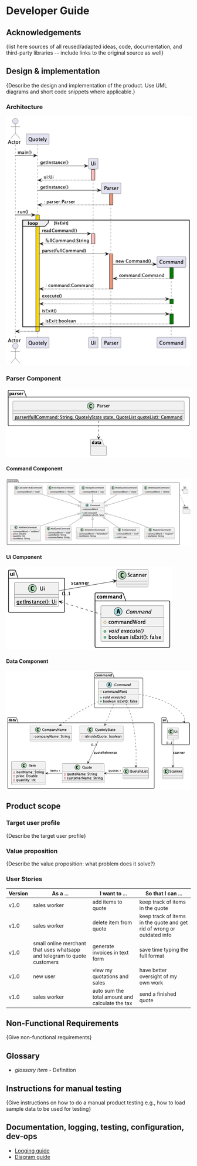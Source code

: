 # Developer Guide

## Acknowledgements

{list here sources of all reused/adapted ideas, code, documentation, and third-party libraries -- include links to the original source as well}

## Design & implementation

{Describe the design and implementation of the product. Use UML diagrams and short code snippets where applicable.}

###  Architecture

!['sequence diagram'](./src/sequenceDiagram.png)

### Parser Component

!['Parser diagram'](./src/ParserDiagram.png)

#### Command Component

!['Command diagram'](./src/CommandDiagram.png)

#### Ui Component

!['Ui diagram'](./src/UiDiagram.png)

#### Data Component

!['Data diagram'](./src/DataDiagram.png)



## Product scope
### Target user profile

{Describe the target user profile}

### Value proposition

{Describe the value proposition: what problem does it solve?}


### User Stories

|Version| As a ... | I want to ... | So that I can ...|
|--------|----------|---------------|------------------|
| v1.0 | sales worker | add items to quote | keep track of items in the quote | 
| v1.0 | sales worker | delete item from quote | keep track of items in the quote and get rid of wrong or outdated info |
| v1.0 | small online merchant that uses whatsapp and telegram to quote customers | generate invoices in text form | save time typing the full format |
| v1.0 | new user | view my quotations and sales| have better oversight of my own work |
| v1.0 | sales worker | auto sum the total amount and calculate the tax | send a finished quote |

## Non-Functional Requirements

{Give non-functional requirements}

## Glossary

* *glossary item* - Definition

## Instructions for manual testing

{Give instructions on how to do a manual product testing e.g., how to load sample data to be used for testing}

## Documentation, logging, testing, configuration, dev-ops

- [Logging guide](./Logging.md)
- [Diagram guide](./DiagramGuide.md)